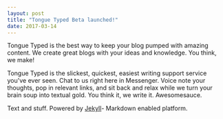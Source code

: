 ```yaml
---
layout: post
title: "Tongue Typed Beta launched!"
date: 2017-03-14
---
```


Tongue Typed is the best way to keep your blog pumped with amazing content. We create great blogs with your ideas and knowledge. You think, we make!

Tongue Typed is the slickest, quickest, easiest writing support service you've ever seen. Chat to us right here in Messenger. Voice note your thoughts, pop in relevant links, and sit back and relax while we turn your brain soup into textual gold. You think it, we write it. Awesomesauce.

Text and stuff. Powered by [Jekyll](http://jekyllrb.com)- Markdown enabled platform.
